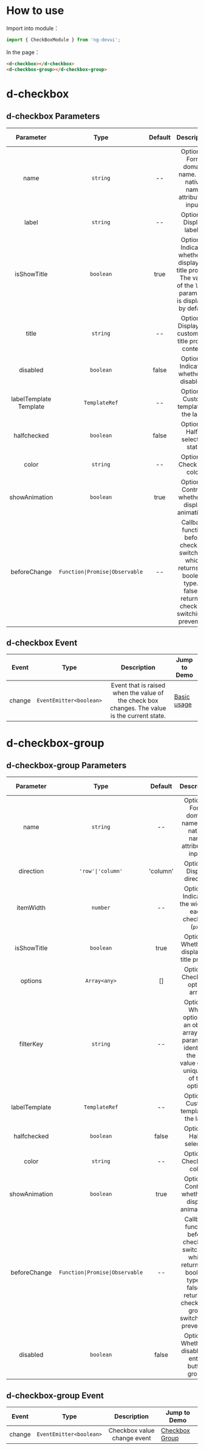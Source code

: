 # How to use

Import into module：

```ts
import { CheckBoxModule } from 'ng-devui';
```

In the page：

```html
<d-checkbox></d-checkbox> 
<d-checkbox-group></d-checkbox-group>
```

# d-checkbox

## d-checkbox Parameters

|       Parameter        |              Type               | Default |                                                             Description                                                             | Jump to Demo                                         |Global Config| 
| :----------------: | :--------------------: | :-----------------------------: | :-----: | :---------------------------------------------------------------------------------------------------------------------------------: | ---------------------------------------------------- |
|          name          |            `string`             |   --    |                                   Optional. Form domain name. The native name attribute is input.                                   | [Basic usage](demo#checkbox-basic)                   |
|         label          |            `string`             |   --    |                                                      Optional. Display labels.                                                      | [Basic usage](demo#checkbox-basic)                   |
|      isShowTitle       |            `boolean`            |  true   |        Optional. Indicates whether to display the title prompt. The value of the `label` parameter is displayed by default.         | [Basic usage](demo#checkbox-basic)                   |
|         title          |            `string`             |   --    |                                       Optional. Display the customized title prompt content.                                        | [Basic usage](demo#checkbox-basic)                   |
|        disabled        |            `boolean`            |  false  |                                             Optional. Indicating whether to disable it.                                             | [Basic usage](demo#checkbox-basic)                   |
| labelTemplate Template |          `TemplateRef`          |   --    |                                               Optional. Custom template of the label                                                | [Basic usage](demo#checkbox-basic)                   |
|      halfchecked       |            `boolean`            |  false  |                                                    Optional. Half-selected state                                                    | [Basic usage](demo#checkbox-basic)                   |
|         color          |            `string`             |   --    |                                                      Optional. Check box color                                                      | [Basic usage](demo#checkbox-basic)                   |
|     showAnimation      |            `boolean`            |  true   |                                          Optional. Controls whether to display animations.                                          | [Basic usage](demo#checkbox-basic)                   | ✔ |
|      beforeChange      | `Function\|Promise\|Observable` |   --    | Callback function before checkbox switching, which returns the boolean type. If false is returned, checkbox switching is prevented. | [Stop Checkbox Switching](demo#condition-change) |

## d-checkbox Event

| Event  |          Type           |                                          Description                                          | Jump to Demo                       |
| :----: | :---------------------: | :-------------------------------------------------------------------------------------------: | ---------------------------------- |
| change | `EventEmitter<boolean>` | Event that is raised when the value of the check box changes. The value is the current state. | [Basic usage](demo#checkbox-basic) |

# d-checkbox-group

## d-checkbox-group Parameters

|       Parameter        |              Type               | Default  |                                                                  Description                                                                  | Jump to Demo                                         |Global Config| 
| :----------------: | :--------------------: | :-----------------------------: | :------: | :-------------------------------------------------------------------------------------------------------------------------------------------: | ---------------------------------------------------- |
|          name          |            `string`             |    --    |                                        Optional. Form domain name. The native name attribute is input.                                        | [Checkbox Group](demo#tabs-group)               |
|       direction        |        `'row'\|'column'`        | 'column' |                                                          Optional. Display direction                                                          | [Checkbox Group](demo#tabs-group)               |
|       itemWidth        |            `number`             |    --    | Optional. Indicating the width of each checkbox (`px`). | [Checkbox Group](demo#tabs-group)               |
|      isShowTitle       |            `boolean`            |   true   |                                                 Optional. Whether to display the title prompt                                                 | [Checkbox Group](demo#tabs-group)               |
|        options         |          `Array<any>`           |    []    |                                                       Optional. Check box option array                                                        | [Checkbox Group](demo#tabs-group)               |
|       filterKey        |            `string`             |    --    |              Optional. When options is an object array, this parameter identifies the key value of the unique ID of the option.               | [Checkbox Group](demo#tabs-group)               |
| labelTemplate |          `TemplateRef`          |    --    |                                                    Optional. Custom template of the label                                                     | [Checkbox Group](demo#tabs-group)               |
|      halfchecked       |            `boolean`            |  false   |                                                            Optional. Half-selected                                                            |                                                      |
|         color          |            `string`             |    --    |                                                           Optional. Check box color                                                           | [Checkbox Group](demo#tabs-group)               |
|     showAnimation      |            `boolean`            |   true   |                                               Optional. Controls whether to display animations.                                               | [Checkbox Group](demo#tabs-group)               |✔ |
|      beforeChange      | `Function\|Promise\|Observable` |    --    |   Callback function before checkbox switching, which returns the boolean type. If false is returned, checkbox-group switching is prevented.   | [Stop Checkbox Switching](demo#condition-change) |
|        disabled        |            `boolean`            |  false   |                                             Optional. Whether to disable the entire button group.                                             | [Checkbox Group](demo#tabs-group)               |

## d-checkbox-group Event

| Event  |          Type           |         Description         | Jump to Demo                           |
| :----: | :---------------------: | :-------------------------: | -------------------------------------- |
| change | `EventEmitter<boolean>` | Checkbox value change event | [Checkbox Group](demo#tabs-group) |
